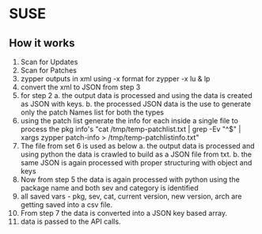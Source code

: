 # SUSE
## How it works
1. Scan for Updates
2. Scan for Patches
3. zypper outputs in xml using -x format for zypper -x lu & lp
4. convert the xml to JSON from step 3
5. for step 2 
    a. the output data is processed and using the data is created as JSON with keys.
    b. the processed JSON data is the use to generate only the patch Names list for both the types
6. using the patch list generate the info for each inside a single file to process the pkg info's
    "cat /tmp/temp-patchlist.txt | grep -Ev "^$" | xargs zypper patch-info > /tmp/temp-patchlistinfo.txt"
7. The file from set 6 is used as below
    a. the output data is processed and using python the data is crawled to build as a JSON file from txt.
    b. the same JSON is again processed with proper structuring with object and keys
8. Now from step 5 the data is again processed with python using the package name and both sev and category is identified
9. all saved vars - pkg, sev, cat, current version, new version, arch are getting saved into a csv file.
10. From step 7 the data is converted into a JSON key based array.
11. data is passed to the API calls.
